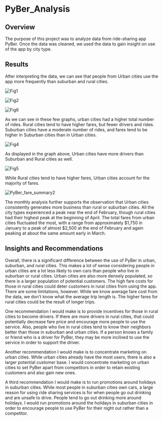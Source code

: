 # PyBer_Analysis
## Overview
The purpose of this project was to analyze data from ride-sharing app PyBer. Once the data was cleaned, we used the data to gain insight
on use of the app by city type.

## Results

After interpreting the data, we can see that people from Urban cities use the app more frequently than suburban and rural cities.

![Fig1](https://user-images.githubusercontent.com/90978520/138359717-1f3b3c14-b762-467a-a860-fdd1d2a8f2a3.png)

![Fig2](https://user-images.githubusercontent.com/90978520/138359931-57c30d91-6e81-40b3-9366-624e082956dd.png)

![Fig6](https://user-images.githubusercontent.com/90978520/138360174-19aa429f-b5e3-45c4-ad19-60eb25c3f2df.png)


As we can see in these few graphs, urban cities had a higher total number of rides. Rural cities tend to have higher fares, but fewer drivers and rides. 
Suburban cities have a moderate number of rides, and fares tend to be higher in Suburban cities than in Urban cities.

![Fig4](https://user-images.githubusercontent.com/90978520/138360016-b6e11fdd-a398-49e1-9b77-45a66839c66f.png)

As displayed in the graph above, Urban cities have more drivers than Suburban and Rural cities as well.

![Fig5](https://user-images.githubusercontent.com/90978520/138360340-ec7b546e-4f51-484a-9c6a-30109ff77d20.png)

While Rural cities tend to have higher fares, Urban cities account for the majority of fares. 

![PyBer_fare_summary2](https://user-images.githubusercontent.com/90978520/138614536-ca8e872a-3f07-46f6-8923-fcefbc6b78f4.png)

The monthly analysis further supports the observation that Urban cities consistently generates more business than rural or suburban cities. 
All the city types experienced a peak near the end of February, though rural cities had their highest peak at the beginning of April.
The total fares from urban cities fluctuated the most, with a range from approximately $1,750 in January to a peak of almost $2,500 at the end of February and again peaking at about the same amount early in March. 

## Insights and Recommendations

Overall, there is a significant difference between the use of PyBer in urban, suburban, and rural cities. 
This makes a lot of sense considering people in urban cities are a lot less likely to own cars than people who live in suburban or rural cities.
Urban cities are also more densely populated, so there is a larger population of potential customers.
The high fare costs for those in rural cities could deter customers in rural cities from using the app. 
There are some limitations, however. While we know average fare cost from the data, we don't know what the average trip length is. The higher fares
for rural cities could be the result of longer trips. 

One recommendation I would make is to provide incentives for those in rural cities to become drivers.
If there are more drivers in rural cities, that could potentially decrease fare price and encourage more people to use the service.
Also, people who live in rural cities tend to know their neighbors better than those in suburban and urban cities. If a person knows a family or friend who is a driver for PyBer, they may be more inclined to use the service in order to support the driver.

Another recommendation I would make is to concentrate marketing on urban cities.
While urban cities already have the most users, there is also a larger potential customer base. I would concentrate marketing on urban cities to set PyBer apart from competitors in order to retain existing customers and also gain new ones.

A third recommendation I would make is to run promotions around holidays in suburban cities. While most people in suburban cities own cars, a large reason for using ride sharing services is for when people go out drinking and are unsafe to drive. People tend to go out drinking more around holidays. I would run promotions around the holidays in suburban cities in order to encourage people to use PyBer for their night out rather than a competitor.

